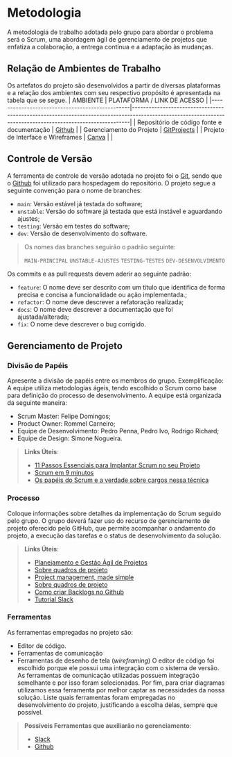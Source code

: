
# Metodologia
A metodologia de trabalho adotada pelo grupo para abordar o problema será o Scrum, uma abordagem ágil de gerenciamento de projetos que enfatiza a colaboração, a entrega contínua e a adaptação às mudanças. 

## Relação de Ambientes de Trabalho
Os artefatos do projeto são desenvolvidos a partir de diversas plataformas e a relação dos ambientes com seu respectivo propósito é apresentada na tabela que se segue. 
| AMBIENTE                                       | PLATAFORMA / LINK DE ACESSO                                                                                                                               |
|------------------------------------------------|-----------------------------------------------------------------------------------------------------------------------------------------------------------|
| Repositório de código fonte e documentação     | [Github](https://github.com/ICEI-PUC-Minas-PMV-ADS/pmv-ads-2024-1-e4-proj-infra-t4-pmv-ads-2024-1-e4-proj-infra-t4-estoque)                               |
| Gerenciamento do Projeto                       | [GitProjects](https://github.com/orgs/ICEI-PUC-Minas-PMV-ADS/projects/874/views/1) |
| Projeto de Interface e  Wireframes | [Canva]() |                                                                                                                                                           |


## Controle de Versão
A ferramenta de controle de versão adotada no projeto foi o
[Git](https://git-scm.com/), sendo que o [Github](https://github.com)
foi utilizado para hospedagem do repositório.
O projeto segue a seguinte convenção para o nome de branches:
- `main`: Versão estável já testada do software;
- `unstable`: Versão do software já testada que está instável e aguardando ajustes;
- `testing`: Versão em testes do software;
- `dev`: Versão de desenvolvimento do software.

>Os nomes das branches seguirão o padrão seguinte:
>
>`MAIN-PRINCIPAL`
>`UNSTABLE-AJUSTES`
>`TESTING-TESTES`
>`DEV-DESENVOLVIMENTO`

Os commits e as pull requests devem aderir ao seguinte padrão:

- `feature`: O nome deve ser descrito com um título que identifica de forma precisa e concisa a funcionalidade ou ação implementada.;
- `refactor`: O nome deve descrever a refatoração realizada;
- `docs`: O nome deve descrever a documentação que foi ajustada/alterada;
- `fix`: O nome deve descrever o bug corrigido.

## Gerenciamento de Projeto
### Divisão de Papéis
Apresente a divisão de papéis entre os membros do grupo.
Exemplificação: A equipe utiliza metodologias ágeis, tendo escolhido o Scrum como base para definição do processo de desenvolvimento. A equipe está organizada da seguinte maneira:
- Scrum Master: Felipe Domingos;
- Product Owner: Rommel Carneiro;
- Equipe de Desenvolvimento: Pedro Penna, Pedro Ivo, Rodrigo Richard;
- Equipe de Design: Simone Nogueira.
> **Links Úteis**:
> - [11 Passos Essenciais para Implantar Scrum no seu Projeto](https://mindmaster.com.br/scrum-11-passos/)
> - [Scrum em 9 minutos](https://www.youtube.com/watch?v=XfvQWnRgxG0)
> - [Os papéis do Scrum e a verdade sobre cargos nessa técnica](https://www.atlassian.com/br/agile/scrum/roles)

### Processo
Coloque  informações sobre detalhes da implementação do Scrum seguido pelo grupo. O grupo deverá fazer uso do recurso de gerenciamento de projeto oferecido pelo GitHub, que permite acompanhar o andamento do projeto, a execução das tarefas e o status de desenvolvimento da solução.
> **Links Úteis**:
> - [Planejamento e Gestáo Ágil de Projetos](https://pucminas.instructure.com/courses/87878/pages/unidade-2-tema-2-utilizacao-de-ferramentas-para-controle-de-versoes-de-software)
> - [Sobre quadros de projeto](https://docs.github.com/pt/issues/organizing-your-work-with-project-boards/managing-project-boards/about-project-boards)
> - [Project management, made simple](https://github.com/features/project-management/)
> - [Sobre quadros de projeto](https://docs.github.com/pt/github/managing-your-work-on-github/about-project-boards)
> - [Como criar Backlogs no Github](https://www.youtube.com/watch?v=RXEy6CFu9Hk)
> - [Tutorial Slack](https://slack.com/intl/en-br/)

### Ferramentas
As ferramentas empregadas no projeto são:
- Editor de código.
- Ferramentas de comunicação
- Ferramentas de desenho de tela (_wireframing_)
O editor de código foi escolhido porque ele possui uma integração com o sistema de versão. As ferramentas de comunicação utilizadas possuem integração semelhante e por isso foram selecionadas. Por fim, para criar diagramas utilizamos essa ferramenta por melhor captar as necessidades da nossa solução.
Liste quais ferramentas foram empregadas no desenvolvimento do projeto, justificando a escolha delas, sempre que possível.
> **Possíveis Ferramentas que auxiliarão no gerenciamento**: 
> - [Slack](https://slack.com/)
> - [Github](https://github.com/)
